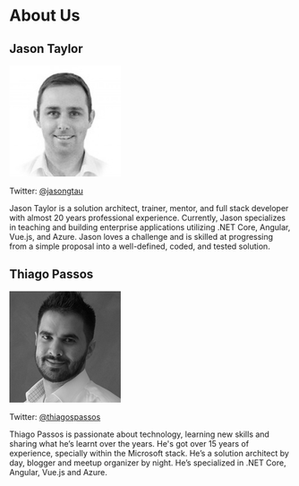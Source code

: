 # About Us

## Jason Taylor

![](.gitbook/assets/image.png)

Twitter: [@jasongtau](https://twitter.com/jasongtau)

Jason Taylor is a solution architect, trainer, mentor, and full stack developer with almost 20 years professional experience. Currently, Jason specializes in teaching and building enterprise applications utilizing .NET Core, Angular, Vue.js, and Azure. Jason loves a challenge and is skilled at progressing from a simple proposal into a well-defined, coded, and tested solution.

## Thiago Passos

![](.gitbook/assets/image%20%284%29.png)

Twitter: [@thiagospassos](https://twitter.com/thiagospassos)

Thiago Passos is passionate about technology, learning new skills and sharing what he’s learnt over the years. He's got over 15 years of experience, specially within the Microsoft stack. He’s a solution architect by day, blogger and meetup organizer by night. He’s specialized in .NET Core, Angular, Vue.js and Azure.

